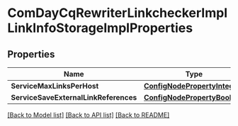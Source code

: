 # ComDayCqRewriterLinkcheckerImplLinkInfoStorageImplProperties

## Properties
Name | Type | Description | Notes
------------ | ------------- | ------------- | -------------
**ServiceMaxLinksPerHost** | [**ConfigNodePropertyInteger**](configNodePropertyInteger.md) |  | [optional] 
**ServiceSaveExternalLinkReferences** | [**ConfigNodePropertyBoolean**](configNodePropertyBoolean.md) |  | [optional] 

[[Back to Model list]](../README.md#documentation-for-models) [[Back to API list]](../README.md#documentation-for-api-endpoints) [[Back to README]](../README.md)


